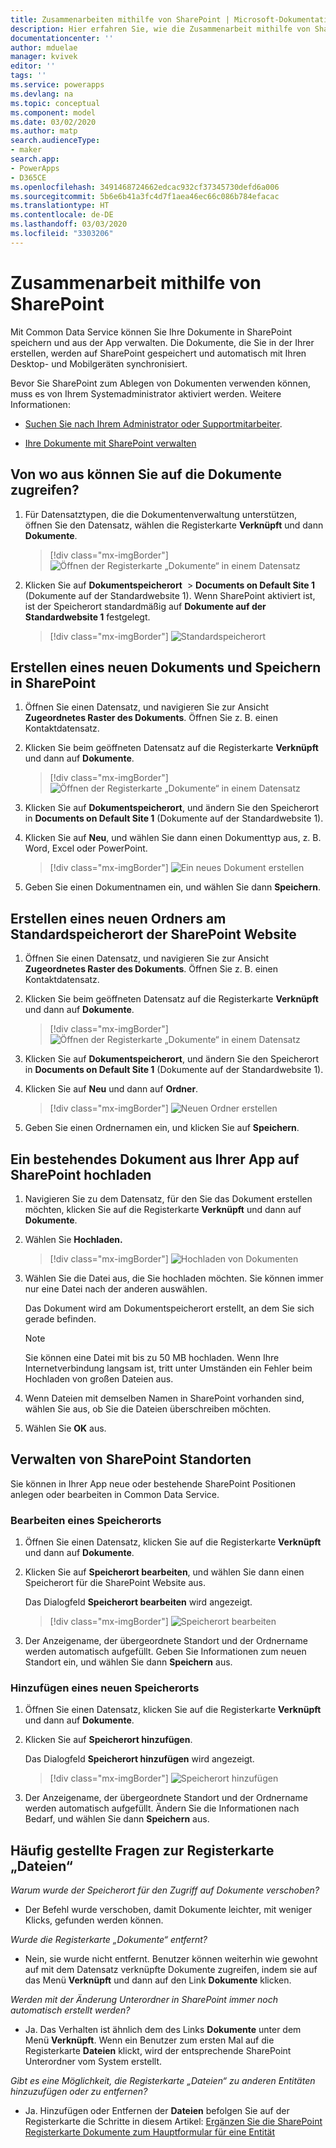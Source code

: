 ```yaml
---
title: Zusammenarbeiten mithilfe von SharePoint | Microsoft-Dokumentation
description: Hier erfahren Sie, wie die Zusammenarbeit mithilfe von SharePoint in einer modellgesteuerten App funktioniert
documentationcenter: ''
author: mduelae
manager: kvivek
editor: ''
tags: ''
ms.service: powerapps
ms.devlang: na
ms.topic: conceptual
ms.component: model
ms.date: 03/02/2020
ms.author: matp
search.audienceType:
- maker
search.app:
- PowerApps
- D365CE
ms.openlocfilehash: 3491468724662edcac932cf37345730defd6a006
ms.sourcegitcommit: 5b6e6b41a3fc4d7f1aea46ec66c086b784efacac
ms.translationtype: HT
ms.contentlocale: de-DE
ms.lasthandoff: 03/03/2020
ms.locfileid: "3303206"
---
```

# <a name="collaborate-using-sharepoint"></a>Zusammenarbeit mithilfe von SharePoint 

Mit Common Data Service können Sie Ihre Dokumente in SharePoint speichern und aus der App verwalten. Die Dokumente, die Sie in der Ihrer erstellen, werden auf SharePoint gespeichert und automatisch mit Ihren Desktop- und Mobilgeräten synchronisiert.

Bevor Sie SharePoint zum Ablegen von Dokumenten verwenden können, muss es von Ihrem Systemadministrator aktiviert werden. Weitere Informationen:

-   [Suchen Sie nach Ihrem Administrator oder Supportmitarbeiter](find-admin.md).  

-   [Ihre Dokumente mit SharePoint verwalten](https://docs.microsoft.com/power-platform/admin/manage-documents-using-sharepoint)  

## <a name="where-do-you-access-the-documents-from"></a>Von wo aus können Sie auf die Dokumente zugreifen?

1. Für Datensatztypen, die die Dokumentenverwaltung unterstützen, öffnen Sie den Datensatz, wählen die Registerkarte **Verknüpft** und dann **Dokumente**.

   > [!div class="mx-imgBorder"]
   > ![Öffnen der Registerkarte „Dokumente“ in einem Datensatz](media/onedrive_nav.png "Öffnen der Registerkarte „Dokumente“ in einem Datensatz")

2. Klicken Sie auf **Dokumentspeicherort**  >  **Documents on Default Site 1** (Dokumente auf der Standardwebsite 1). Wenn SharePoint aktiviert ist, ist der Speicherort standardmäßig auf **Dokumente auf der Standardwebsite 1** festgelegt.

   > [!div class="mx-imgBorder"]
   > ![Standardspeicherort](media/sharepoint_defualtsite.png "Standardspeicherort")


## <a name="create-a-new-document-and-save-it-to-sharepoint"></a>Erstellen eines neuen Dokuments und Speichern in SharePoint

1. Öffnen Sie einen Datensatz, und navigieren Sie zur Ansicht **Zugeordnetes Raster des Dokuments**. Öffnen Sie z. B. einen Kontaktdatensatz.

2. Klicken Sie beim geöffneten Datensatz auf die Registerkarte **Verknüpft** und dann auf **Dokumente**.
 
    > [!div class="mx-imgBorder"]
    > ![Öffnen der Registerkarte „Dokumente“ in einem Datensatz](media/onedrive_nav.png "Öffnen der Registerkarte „Dokumente“ in einem Datensatz")

2. Klicken Sie auf **Dokumentspeicherort**, und ändern Sie den Speicherort in **Documents on Default Site 1** (Dokumente auf der Standardwebsite 1).

3. Klicken Sie auf **Neu**, und wählen Sie dann einen Dokumenttyp aus, z. B. Word, Excel oder PowerPoint.

    > [!div class="mx-imgBorder"]
    > ![Ein neues Dokument erstellen](media/onedrive_new_doc.png "Ein neues Dokument erstellen")

4. Geben Sie einen Dokumentnamen ein, und wählen Sie dann **Speichern**.  

## <a name="create-a-new-folder-in-the-default-sharepoint-site-location"></a>Erstellen eines neuen Ordners am Standardspeicherort der SharePoint Website

1. Öffnen Sie einen Datensatz, und navigieren Sie zur Ansicht **Zugeordnetes Raster des Dokuments**. Öffnen Sie z. B. einen Kontaktdatensatz.

2. Klicken Sie beim geöffneten Datensatz auf die Registerkarte **Verknüpft** und dann auf **Dokumente**.
 
    > [!div class="mx-imgBorder"]
    > ![Öffnen der Registerkarte „Dokumente“ in einem Datensatz](media/onedrive_nav.png "Öffnen der Registerkarte „Dokumente“ in einem Datensatz")

2. Klicken Sie auf **Dokumentspeicherort**, und ändern Sie den Speicherort in **Documents on Default Site 1** (Dokumente auf der Standardwebsite 1).

3. Klicken Sie auf **Neu** und dann auf **Ordner**.

    > [!div class="mx-imgBorder"]
    > ![Neuen Ordner erstellen](media/Sharepoint_new_folder.png "Neuen Ordner erstellen")
    
 4. Geben Sie einen Ordnernamen ein, und klicken Sie auf **Speichern**.  
 
 
 ## <a name="upload-an-existing-document-to-sharepoint-from-your-app"></a>Ein bestehendes Dokument aus Ihrer App auf SharePoint hochladen

1. Navigieren Sie zu dem Datensatz, für den Sie das Dokument erstellen möchten, klicken Sie auf die Registerkarte **Verknüpft** und dann auf **Dokumente**.
 
2. Wählen Sie **Hochladen.**

   > [!div class="mx-imgBorder"]
   > ![Hochladen von Dokumenten](media/upload_doc.png "Hochladen von Dokumenten")

3. Wählen Sie die Datei aus, die Sie hochladen möchten. Sie können immer nur eine Datei nach der anderen auswählen.

   Das Dokument wird am Dokumentspeicherort erstellt, an dem Sie sich gerade befinden.

   > [!Note]
   > Sie können eine Datei mit bis zu 50 MB hochladen. Wenn Ihre Internetverbindung langsam ist, tritt unter Umständen ein Fehler beim Hochladen von großen Dateien aus.

4. Wenn Dateien mit demselben Namen in SharePoint vorhanden sind, wählen Sie aus, ob Sie die Dateien überschreiben möchten.

5. Wählen Sie **OK** aus.

## <a name="manage-sharepoint-locations"></a>Verwalten von SharePoint Standorten

Sie können in Ihrer App neue oder bestehende SharePoint Positionen anlegen oder bearbeiten in Common Data Service.

### <a name="edit-a-location"></a>Bearbeiten eines Speicherorts

1. Öffnen Sie einen Datensatz, klicken Sie auf die Registerkarte **Verknüpft** und dann auf **Dokumente**.

2. Klicken Sie auf **Speicherort bearbeiten**, und wählen Sie dann einen Speicherort für die SharePoint Website aus.

   Das Dialogfeld **Speicherort bearbeiten** wird angezeigt.

   > [!div class="mx-imgBorder"]
   > ![Speicherort bearbeiten](media/edit_location.png "Speicherort bearbeiten")

3. Der Anzeigename, der übergeordnete Standort und der Ordnername werden automatisch aufgefüllt. Geben Sie Informationen zum neuen Standort ein, und wählen Sie dann **Speichern** aus.

### <a name="add-a-new-location"></a>Hinzufügen eines neuen Speicherorts

1. Öffnen Sie einen Datensatz, klicken Sie auf die Registerkarte **Verknüpft** und dann auf **Dokumente**.

2. Klicken Sie auf **Speicherort hinzufügen**. 

   Das Dialogfeld **Speicherort hinzufügen** wird angezeigt.

   > [!div class="mx-imgBorder"]
   > ![Speicherort hinzufügen](media/add_location.png "Speicherort hinzufügen")

3. Der Anzeigename, der übergeordnete Standort und der Ordnername werden automatisch aufgefüllt. Ändern Sie die Informationen nach Bedarf, und wählen Sie dann **Speichern** aus.

## <a name="files-tab-faq"></a>Häufig gestellte Fragen zur Registerkarte „Dateien“

*Warum wurde der Speicherort für den Zugriff auf Dokumente verschoben?* 
- Der Befehl wurde verschoben, damit Dokumente leichter, mit weniger Klicks, gefunden werden können.

*Wurde die Registerkarte „Dokumente“ entfernt?*
- Nein, sie wurde nicht entfernt. Benutzer können weiterhin wie gewohnt auf mit dem Datensatz verknüpfte Dokumente zugreifen, indem sie auf das Menü **Verknüpft** und dann auf den Link **Dokumente** klicken.

*Werden mit der Änderung Unterordner in SharePoint immer noch automatisch erstellt werden?*
- Ja. Das Verhalten ist ähnlich dem des Links **Dokumente** unter dem Menü **Verknüpft**. Wenn ein Benutzer zum ersten Mal auf die Registerkarte **Dateien** klickt, wird der entsprechende SharePoint Unterordner vom System erstellt. 

*Gibt es eine Möglichkeit, die Registerkarte „Dateien“ zu anderen Entitäten hinzuzufügen oder zu entfernen?*
- Ja. Hinzufügen oder Entfernen der **Dateien** befolgen Sie auf der Registerkarte die Schritte in diesem Artikel: [Ergänzen Sie die SharePoint Registerkarte Dokumente zum Hauptformular für eine Entität](../maker/model-driven-apps/add-documents-tab-entity-main-form.md)  
